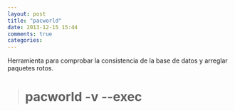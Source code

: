 ```yaml
---
layout: post
title: "pacworld"
date: 2013-12-15 15:44
comments: true
categories: 
---
```

Herramienta para comprobar la consistencia de la base de datos y arreglar paquetes rotos.

># pacworld -v --exec

